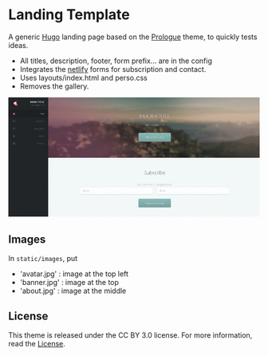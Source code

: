 # Landing Template

A generic [Hugo](https://gohugo.io/) landing page based on the [Prologue](https://themes.gohugo.io/theme/prologue/) theme, to quickly tests ideas.

- All titles, description, footer, form prefix... are in the config
- Integrates the [netlify](https://www.netlify.com/docs/form-handling/) forms for subscription and contact.
- Uses layouts/index.html and perso.css
- Removes the gallery.

![Template screenshot](./template.png)

## Images

In `static/images`, put
- 'avatar.jpg' : image at the top left
- 'banner.jpg' : image at the top
- 'about.jpg' : image at the middle

## License

This theme is released under the CC BY 3.0 license. For more information, read the [License](https://github.com/sethmacleod/prologue/blob/master/LICENSE.md).
